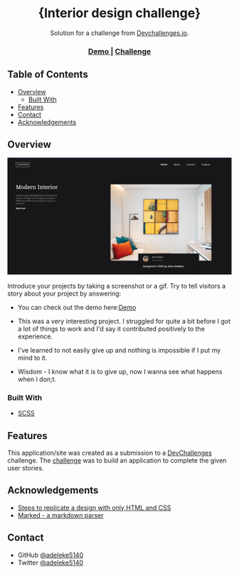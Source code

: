 <!-- Please update value in the {}  -->

<h1 align="center">{Interior design challenge}</h1>

<div align="center">
   Solution for a challenge from  <a href="http://devchallenges.io" target="_blank">Devchallenges.io</a>.
</div>

<div align="center">
  <h3>
    <a href="https://interior-designn.netlify.app/">
      Demo
    </a>
    <span> | </span>
    <a href="https://devchallenges.io/challenges/Jymh2b2FyebRTUljkNcb">
      Challenge
    </a>
  </h3>
</div>

<!-- TABLE OF CONTENTS -->

## Table of Contents

- [Overview](#overview)
  - [Built With](#built-with)
- [Features](#features)
- [Contact](#contact)
- [Acknowledgements](#acknowledgements)

<!-- OVERVIEW -->

## Overview

![screenshot](design/desktop-screenshot.jpg)

Introduce your projects by taking a screenshot or a gif. Try to tell visitors a story about your project by answering:

- You can check out the demo here:[Demo](http://interior-designn.netlify.app/)

- This was a very interesting project. I struggled for quite a bit before I got a lot of things to work and I'd say it contributed positively to the experience.

- I've learned to not easily give up and nothing is impossible if I put my mind to it.

- Wisdom - I know what it is to give up, now I wanna see what happens when I don;t.

### Built With

<!-- This section should list any major frameworks that you built your project using. Here are a few examples.-->

- [SCSS](https://sass-lang.com/)

## Features

<!-- List the features of your application or follow the template. Don't share the figma file here :) -->

This application/site was created as a submission to a [DevChallenges](https://devchallenges.io/challenges) challenge. The [challenge](https://devchallenges.io/challenges/Jymh2b2FyebRTUljkNcb) was to build an application to complete the given user stories.

## Acknowledgements

<!-- This section should list any articles or add-ons/plugins that helps you to complete the project. This is optional but it will help you in the future. For exmpale -->

- [Steps to replicate a design with only HTML and CSS](https://devchallenges-blogs.web.app/how-to-replicate-design/)
- [Marked - a markdown parser](https://github.com/chjj/marked)

## Contact

- GitHub [@adeleke5140](https://{github.com/adeleke5140})
- Twitter [@adeleke5140](https://{twitter.com/adeleke5140})

